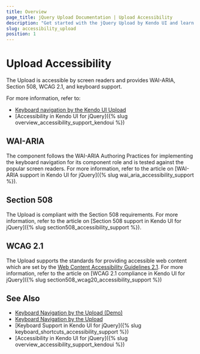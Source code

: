 ```yaml
---
title: Overview
page_title: jQuery Upload Documentation | Upload Accessibility
description: "Get started with the jQuery Upload by Kendo UI and learn about its accessibility support for WAI-ARIA, Section 508, and WCAG 2.1."
slug: accessibility_upload
position: 1
---
```


# Upload Accessibility

The Upload is accessible by screen readers and provides WAI-ARIA, Section 508, WCAG 2.1, and keyboard support.

For more information, refer to:
* [Keyboard navigation by the Kendo UI Upload]()
* [Accessibility in Kendo UI for jQuery]({% slug overview_accessibility_support_kendoui %})

## WAI-ARIA

The component follows the WAI-ARIA Authoring Practices for implementing the keyboard navigation for its component role and is tested against the popular screen readers. For more information, refer to the article on [WAI-ARIA support in Kendo UI for jQuery]({% slug wai_aria_accessibility_support %}).

## Section 508

The Upload is compliant with the Section 508 requirements. For more information, refer to the article on [Section 508 support in Kendo UI for jQuery]({% slug section508_accessibility_support %}).

## WCAG 2.1

The Upload supports the standards for providing accessible web content which are set by the [Web Content Accessibility Guidelines 2.1](https://www.w3.org/TR/WCAG/). For more information, refer to the article on [WCAG 2.1 compliance in Kendo UI for jQuery]({% slug section508_wcag20_accessibility_support %})

## See Also

* [Keyboard Navigation by the Upload (Demo)]()
* [Keyboard Navigation by the Upload]()
* [Keyboard Support in Kendo UI for jQuery]({% slug keyboard_shortcuts_accessibility_support %})
* [Accessibility in Kendo UI for jQuery]({% slug overview_accessibility_support_kendoui %})
